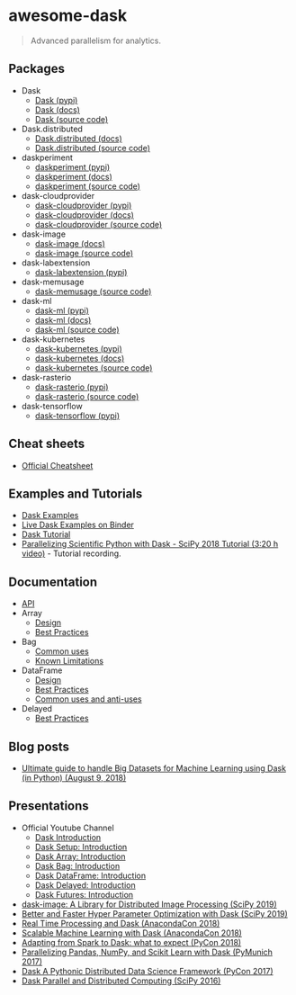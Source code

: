 # awesome-dask

> Advanced parallelism for analytics.

## Packages

- Dask
  - [Dask (pypi)](https://pypi.org/project/dask/)
  - [Dask (docs)](https://dask.org/)
  - [Dask (source code)](https://github.com/dask/dask)
- Dask.distributed
  - [Dask.distributed (docs)](https://distributed.dask.org)
  - [Dask.distributed (source code)](https://github.com/dask/distributed)
- daskperiment
  - [daskperiment (pypi)](https://pypi.org/project/daskperiment/)
  - [daskperiment (docs)](https://daskperiment.readthedocs.io)
  - [daskperiment (source code)](https://github.com/sinhrks/daskperiment)
- dask-cloudprovider
  - [dask-cloudprovider (pypi)](https://pypi.org/project/dask-cloudprovider/)
  - [dask-cloudprovider (docs)](https://cloudprovider.dask.org)
  - [dask-cloudprovider (source code)](https://github.com/dask/dask-cloudprovider)
- dask-image
  - [dask-image (docs)](https://dask-image.readthedocs.io)
  - [dask-image (source code)](https://github.com/dask/dask-image)
- dask-labextension
  - [dask-labextension (pypi)](https://pypi.org/project/dask-labextension/)
- dask-memusage
  - [dask-memusage (source code)](https://github.com/itamarst/dask-memusage)
- dask-ml
  - [dask-ml (pypi)](https://pypi.org/project/dask-ml/)
  - [dask-ml (docs)](https://ml.dask.org/)
  - [dask-ml (source code)](https://github.com/dask/dask-ml)
- dask-kubernetes
  - [dask-kubernetes (pypi)](https://pypi.org/project/dask-kubernetes/)
  - [dask-kubernetes (docs)](https://kubernetes.dask.org/en/latest/)
  - [dask-kubernetes (source code)](https://github.com/dask/dask-kubernetes)
- dask-rasterio
  - [dask-rasterio (pypi)](https://pypi.org/project/dask-rasterio/)
  - [dask-rasterio (source code)](https://github.com/dymaxionlabs/dask-rasterio)
- dask-tensorflow
  - [dask-tensorflow (pypi)](https://pypi.org/project/dask-tensorflow/)

## Cheat sheets

- [Official Cheatsheet](https://docs.dask.org/en/latest/cheatsheet.html)

## Examples and Tutorials

- [Dask Examples](https://examples.dask.org/)
- [Live Dask Examples on Binder](https://mybinder.org/v2/gh/dask/dask-examples/master?urlpath=lab)
- [Dask Tutorial](https://tutorial.dask.org/)
- [Parallelizing Scientific Python with Dask - SciPy 2018 Tutorial (3:20 h video)](https://www.youtube.com/watch?v=mqdglv9GnM8) - Tutorial recording.

## Documentation

- [API](https://docs.dask.org/en/latest/api.html)
- Array
  - [Design](https://docs.dask.org/en/latest/array.html#design)
  - [Best Practices](https://docs.dask.org/en/latest/array-best-practices.html)
- Bag
  - [Common uses](https://docs.dask.org/en/latest/bag.html#common-uses)
  - [Known Limitations](https://docs.dask.org/en/latest/bag.html#known-limitations)
- DataFrame
  - [Design](https://docs.dask.org/en/latest/dataframe.html#design)
  - [Best Practices](https://docs.dask.org/en/latest/dataframe-best-practices.html)
  - [Common uses and anti-uses](https://docs.dask.org/en/latest/dataframe.html#common-uses-and-anti-uses)
- Delayed
  - [Best Practices](https://docs.dask.org/en/latest/delayed-best-practices.html)

## Blog posts

- [Ultimate guide to handle Big Datasets for Machine Learning using Dask (in Python) (August 9, 2018)](https://www.analyticsvidhya.com/blog/2018/08/dask-big-datasets-machine_learning-python/)

## Presentations

- Official Youtube Channel
  - [Dask Introduction](https://www.youtube.com/watch?v=nnndxbr_Xq4)
  - [Dask Setup: Introduction](https://www.youtube.com/watch?v=TQM9zIBzNBo)
  - [Dask Array: Introduction](https://www.youtube.com/watch?v=9h_61hXCDuI)
  - [Dask Bag: Introduction](https://www.youtube.com/watch?v=-qIiJ1XtSv0)
  - [Dask DataFrame: Introduction](https://www.youtube.com/watch?v=AT2XtFehFSQ)
  - [Dask Delayed: Introduction](https://www.youtube.com/watch?v=SHqFmynRxVU)
  - [Dask Futures: Introduction](https://www.youtube.com/watch?v=07EiCpdhtDE)
- [dask-image: A Library for Distributed Image Processing (SciPy 2019)](https://www.youtube.com/watch?v=XGUS174vvLs)
- [Better and Faster Hyper Parameter Optimization with Dask (SciPy 2019)](https://www.youtube.com/watch?v=x67K9FiPFBQ)
- [Real Time Processing and Dask (AnacondaCon 2018)](https://www.youtube.com/watch?v=7i4Gcb_-fNU)
- [Scalable Machine Learning with Dask (AnacondaCon 2018)](https://www.youtube.com/watch?v=tQBovBvSDvA)
- [Adapting from Spark to Dask: what to expect (PyCon 2018)](https://www.youtube.com/watch?v=X4YHGKj3V5M)
- [Parallelizing Pandas, NumPy, and Scikit Learn with Dask (PyMunich 2017)](https://www.youtube.com/watch?v=DiECyVOqZcQ)
- [Dask A Pythonic Distributed Data Science Framework (PyCon 2017)](https://www.youtube.com/watch?v=RA_2qdipVng)
- [Dask Parallel and Distributed Computing (SciPy 2016)](https://www.youtube.com/watch?v=PAGjm4BMKlk)
